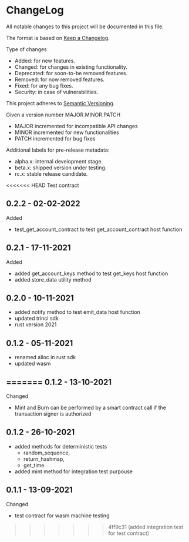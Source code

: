 ChangeLog
=========

All notable changes to this project will be documented in this file.

The format is based on [Keep a Changelog](http://keepachangelog.com).

Type of changes

* Added: for new features.
* Changed: for changes in existing functionality.
* Deprecated: for soon-to-be removed features.
* Removed: for now removed features.
* Fixed: for any bug fixes.
* Security: in case of vulnerabilities.

This project adheres to [Semantic Versioning](http://semver.org).

Given a version number MAJOR.MINOR.PATCH
* MAJOR incremented for incompatible API changes
* MINOR incremented for new functionalities
* PATCH incremented for bug fixes

Additional labels for pre-release metadata:
* alpha.x: internal development stage.
* beta.x: shipped version under testing.
* rc.x: stable release candidate.

<<<<<<< HEAD
Test contract

0.2.2 - 02-02-2022
------------------

Added
* test_get_account_contract to test get_account_contract host function

0.2.1 - 17-11-2021
------------------

Added
* added get_account_keys method to test get_keys host function
* added store_data utility method

0.2.0 - 10-11-2021
------------------
* added notify method to test emit_data host function
* updated trinci sdk
* rust version 2021


0.1.2 - 05-11-2021
------------------
* renamed alloc in rust sdk
* updated wasm


=======
0.1.2 - 13-10-2021
------------------

Changed
* Mint and Burn can be performed by a smart contract call 
  if the transaction signer is authorized


0.1.2 - 26-10-2021
------------------
* added methods for deterministic tests
  * random_sequence,
  * return_hashmap,
  * get_time
* added mint method for integration test purpouse


0.1.1 - 13-09-2021
------------------

Changed
* test contract for wasm machine testing
>>>>>>> 4ff9c31 (added integration test for test contract)

